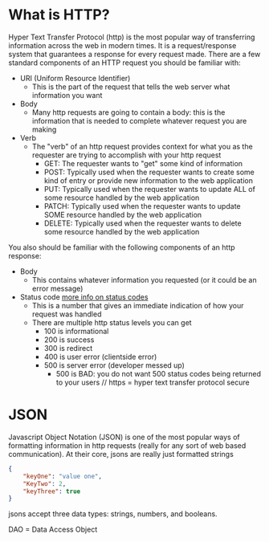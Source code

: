 # What is HTTP?
Hyper Text Transfer Protocol (http) is the most popular way of transferring information across the web in modern
times. It is a request/response system that guarantees a response for every request made. There are a few 
standard components of an HTTP request you should be familiar with:
- URI (Uniform Resource Identifier)
    - This is the part of the request that tells the web server what information you want
- Body
    - Many http requests are going to contain a body: this is the information that is needed to complete
    whatever request you are making
- Verb
    - The "verb" of an http request provides context for what you as the requester are trying to accomplish 
    with your http request
        - GET: The requester wants to "get" some kind of information
        - POST: Typically used when the requester wants to create some kind of entry or provide new information
        to the web application
        - PUT: Typically used when the requester wants to update ALL of some resource handled by the web
        application
        - PATCH: Typically used when the requester wants to update SOME resource handled by the web application
        - DELETE: Typically used when the requester wants to delete some resource handled by the web application

You also should be familiar with the following components of an http response:
- Body
    - This contains whatever information you requested (or it could be an error message)
- Status code [more info on status codes](https://developer.mozilla.org/en-US/docs/Web/HTTP/Status)
    - This is a number that gives an immediate indication of how your request was handled
    - There are multiple http status levels you can get
        - 100 is informational
        - 200 is success
        - 300 is redirect
        - 400 is user error (clientside error)
        - 500 is server error (developer messed up)
            - 500 is BAD: you do not want 500 status codes being returned to your users
// https = hyper text transfer protocol secure

# JSON
Javascript Object Notation (JSON) is one of the most popular ways of formatting information in http requests
(really for any sort of web based communication). At their core, jsons are really just formatted strings
```json
{
    "keyOne": "value one",
    "KeyTwo": 2,
    "keyThree": true
}
```
jsons accept three data types: strings, numbers, and booleans. 

DAO = Data Access Object